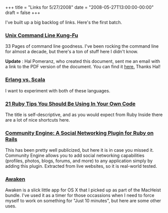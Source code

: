 +++
title = "Links for 5/27/2008"
date = "2008-05-27T13:00:00-00:00"
draft = false
+++

I've built up a big backlog of links. Here's the first batch.

### [Unix Command Line Kung-Fu](http://www.scribd.com/full/2933314?access_key=key-2lwqsfr2e5s00wi1ztjf)

33 Pages of command line goodness. I've been rocking the command line
for almost a decade, but there's a ton of stuff here I didn't know.

**Update** : Hal Pomeranz, who created this document, sent me an email
with a link to the PDF version of the document. You can find it
[here.](http://www.deer-run.com/~hal/UnixCommandLineKungFu.pdf) Thanks
Hal!

### [Erlang vs. Scala](http://yarivsblog.com/articles/2008/05/18/erlang-vs-scala/)

I want to experiment with both of these languages.

### [21 Ruby Tips You Should Be Using In Your Own Code](http://www.rubyinside.com/21-ruby-tricks-902.html)

The title is self-descriptive, and as you would expect from Ruby Inside
there are a lot of nice shortcuts here.

### [Community Engine: A Social Networking Plugin for Ruby on Rails](http://missingmethod.brunobornsztein.com/projects/community_engine/)

This has been pretty well publicized, but here it is in case you missed
it. Community Engine allows you to add social networking capabilities
(profiles, photos, blogs, forums, and more) to any application simply by
adding this plugin. Extracted from live websites, so it is real-world
tested.

### [Awaken](http://desktopvibes.com/awaken-review/)

Awaken is a slick little app for OS X that I picked up as part of the
MacHeist bundle. I've used it as a timer for those occassions when I
need to force myself to work on something for "Just 10 minutes", but
here are some other uses.

